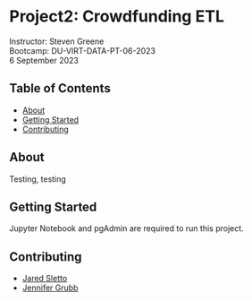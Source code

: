 # Project2: Crowdfunding ETL  
Instructor:  Steven Greene  
Bootcamp:  DU-VIRT-DATA-PT-06-2023  
6 September 2023  

## Table of Contents
- [About](#about)
- [Getting Started](#getting_started)
- [Contributing](#contributing)
  
## About
Testing, testing

## Getting Started
Jupyter Notebook and pgAdmin are required to run this project.  

## Contributing
- <a href="https://www.github.com/jaredsletto/" target="_blank">Jared Sletto</a>  
- <a href="https://www.github.com/jgrubb38/" target="_blank">Jennifer Grubb</a>  
